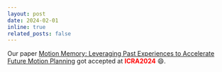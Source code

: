 ```yaml
---
layout: post
date: 2024-02-01 
inline: true
related_posts: false
---
```


Our paper <a href='https://arxiv.org/pdf/2310.06198.pdf'>Motion Memory: Leveraging Past Experiences to Accelerate Future Motion Planning</a> got accepted at <strong style="color: red;">ICRA2024</strong> :smile:.

